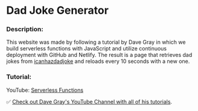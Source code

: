 # Dad Joke Generator

### Description:

This website was made by following a tutorial by Dave Gray in which we build serverless functions with JavaScript and utilize continuous deployment with GitHub and Netlify. The result is a page that retrieves dad jokes from [icanhazdadjoke](https://icanhazdadjoke.com/) and reloads every 10 seconds with a new one.

### Tutorial:
YouTube: [Serverless Functions](https://youtu.be/J7RKx8f4Frs)

✅ [Check out Dave Gray's YouTube Channel with all of his tutorials](https://www.youtube.com/DaveGrayTeachesCode).



